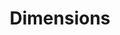 ---
bigquery: https://console.cloud.google.com/bigquery?p=covid-19-dimensions-ai&page=table&d=data&t=publications
contributors: Digital Science, https://www.digital-science.com/
cost: Free for personal, non-commercial use.
description: Dimensions contains more than 100 million publications, ranging from
  articles published in scholarly journals, books and book chapters, to preprints
  and conference proceedings. All publications are contextualized with linked data
  sets, funding, publications, patents, clinical trials, and policy documents. You
  can also view associated categories, funders, institutions, and researcher profiles.
documentation: https://docs.dimensions.ai/bigquery/index.html
last_edit: Mon, 04 Apr 2022 19:04:00 GMT
location: https://www.dimensions.ai/products/free/
maintained_by: Digital Science, https://www.digital-science.com/
schema_fields: '[''funding_amount'', ''assignee_orgs'', ''research_org_state_names'',
  ''researcher_ids'', ''funding_eur'', ''pmcid'', ''isbn'', ''resulting_publication_ids'',
  ''research_org_country_names'', ''grant_number'', ''external_ids'', ''funding_gbp'',
  ''citations_count'', ''gender'', ''assignee_countries'', ''acronyms'', ''name'',
  ''application_number'', ''date_inserted'', ''date_online'', ''clinical_trial_ids'',
  ''metrics'', ''citations'', ''aliases'', ''priority_date'', ''granted_date'', ''proceedings_title'',
  ''journal'', ''filing_date'', ''links'', ''foa_number'', ''priority_year'', ''inventor_names'',
  ''funder_org'', ''embargo_date'', ''acronym'', ''arxiv_id'', ''funding_cny'', ''category_icrp_ct'',
  ''altmetrics'', ''category_hrcs_hc'', ''research_orgs'', ''current_assignee_orgs'',
  ''types'', ''funding_nzd'', ''book_title'', ''title'', ''start_year'', ''open_access_categories'',
  ''source_id'', ''funding_usd'', ''original_assignee'', ''open_access_categories_v2'',
  ''journal_lists'', ''publication_date'', ''funding_jpy'', ''address'', ''abstract'',
  ''citation_string'', ''linkout'', ''funder_org_state_codes'', ''research_org_city_names'',
  ''phase'', ''end_year'', ''mesh_terms'', ''resulting_publication_doi'', ''category_for'',
  ''concepts'', ''conference'', ''date_modified'', ''volume'', ''expiration_date'',
  ''registry'', ''publication_ids'', ''authors'', ''publisher'', ''parent_id'', ''funder_org_countries'',
  ''funding_aud'', ''granted_year'', ''category_rcdc'', ''year'', ''date'', ''funding_details'',
  ''book_series_title'', ''eisbn'', ''supporting_grant_ids'', ''category_hrcs_rac'',
  ''filing_year'', ''relationships'', ''family_count'', ''category_bra'', ''current_assignee_countries'',
  ''family_id'', ''description'', ''mesh_headings'', ''associated_publication_arxiv_id'',
  ''funding_cad'', ''legal_status'', ''reference_ids'', ''expiration_year'', ''filing_status'',
  ''associated_publication_pmid'', ''funding_chf'', ''pmid'', ''type'', ''end_date'',
  ''established'', ''research_org_state_codes'', ''date_imported_gbq'', ''associated_grant_ids'',
  ''date_normal'', ''repository_id'', ''id'', ''legal_events'', ''date_print'', ''labels'',
  ''current_assignee'', ''original_abstract'', ''funder_org_cities'', ''category_uoa'',
  ''doi'', ''repository_url'', ''license'', ''conditions'', ''funding_currency'',
  ''associated_publication_id'', ''subtitles'', ''research_org_countries'', ''cpc'',
  ''kind'', ''patent_ids'', ''category_sdg'', ''funder_org_acronyms'', ''email_address'',
  ''acknowledgements'', ''original_title'', ''associated_publication_doi'', ''jurisdiction'',
  ''start_date'', ''active_years'', ''wikipedia_url'', ''categories'', ''category_hra'',
  ''family_members_ids'', ''repository_name'', ''organisation_details'', ''category_icrp_cso'',
  ''created_date'', ''status'', ''publication_year'', ''editors'', ''research_org_cities'',
  ''funder_orgs'', ''investigators'', ''cited_by_ids'', ''original_assignee_orgs'',
  ''issue'', ''language'', ''pages'', ''original_assignee_countries'', ''ipcr'', ''brief_title'',
  ''interventions'', ''funder_countries'']'
shortname: dimensions
tags:
- scholarly literature
- patents
- funding
- clinical trials
- academic profiles
terms_of_use: 'Use of both the Dimensions COVID-19 dataset and full Dimensions dataset
  are subject to the Dimensions Terms of use: https://www.dimensions.ai/policies-terms-legal '
title: Dimensions
uuid: dcff88bd-fe6b-4fdb-8159-809bf9d7bc1c
---